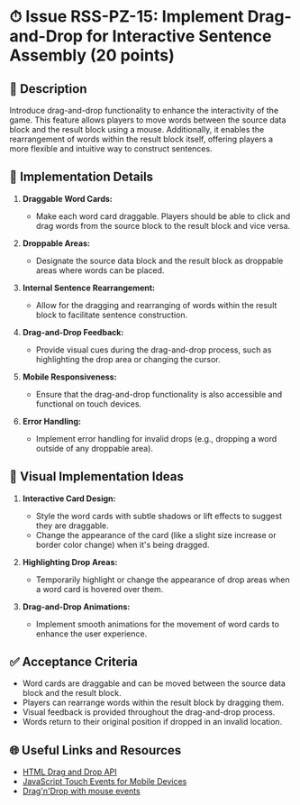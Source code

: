 # ⏱ Issue RSS-PZ-15: Implement Drag-and-Drop for Interactive Sentence Assembly (20 points)

## 📝 Description

Introduce drag-and-drop functionality to enhance the interactivity of the game. This feature allows players to move words between the source data block and the result block using a mouse. Additionally, it enables the rearrangement of words within the result block itself, offering players a more flexible and intuitive way to construct sentences.

## 🔨 Implementation Details

1. **Draggable Word Cards:**

   - Make each word card draggable. Players should be able to click and drag words from the source block to the result block and vice versa.

2. **Droppable Areas:**

   - Designate the source data block and the result block as droppable areas where words can be placed.

3. **Internal Sentence Rearrangement:**

   - Allow for the dragging and rearranging of words within the result block to facilitate sentence construction.

4. **Drag-and-Drop Feedback:**

   - Provide visual cues during the drag-and-drop process, such as highlighting the drop area or changing the cursor.

5. **Mobile Responsiveness:**

   - Ensure that the drag-and-drop functionality is also accessible and functional on touch devices.

6. **Error Handling:**
   - Implement error handling for invalid drops (e.g., dropping a word outside of any droppable area).

## 🎨 Visual Implementation Ideas

1. **Interactive Card Design:**

   - Style the word cards with subtle shadows or lift effects to suggest they are draggable.
   - Change the appearance of the card (like a slight size increase or border color change) when it's being dragged.

2. **Highlighting Drop Areas:**

   - Temporarily highlight or change the appearance of drop areas when a word card is hovered over them.

3. **Drag-and-Drop Animations:**
   - Implement smooth animations for the movement of word cards to enhance the user experience.

## ✅ Acceptance Criteria

- Word cards are draggable and can be moved between the source data block and the result block.
- Players can rearrange words within the result block by dragging them.
- Visual feedback is provided throughout the drag-and-drop process.
- Words return to their original position if dropped in an invalid location.

## 🌐 Useful Links and Resources

- [HTML Drag and Drop API](https://developer.mozilla.org/en-US/docs/Web/API/HTML_Drag_and_Drop_API)
- [JavaScript Touch Events for Mobile Devices](https://developer.mozilla.org/en-US/docs/Web/API/Touch_events)
- [Drag'n'Drop with mouse events](https://javascript.info/mouse-drag-and-drop)
